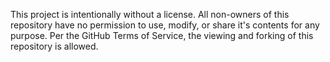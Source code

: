 This project is intentionally without a license. All non-owners of this repository have no permission to use, modify, or share it's contents for any purpose. Per the GitHub Terms of Service, the viewing and forking of this repository is allowed.
